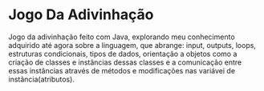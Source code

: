 # Jogo Da Adivinhação
 Jogo da adivinhação feito com Java, explorando meu conhecimento adquirido até agora sobre
 a linguagem, que abrange: input, outputs, loops, estruturas condicionais, tipos de dados, orientação a objetos como a criação de classes e instâncias dessas classes e a comunicação entre essas instâncias através de métodos e modificações nas variávei de instância(atributos).
